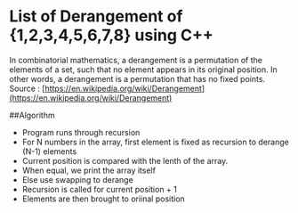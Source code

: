 # List of Derangement of {1,2,3,4,5,6,7,8} using C++

In combinatorial mathematics, a derangement is a permutation of the elements of a set, such that no element appears in its original position. In other words, a derangement is a permutation that has no fixed points.
Source : [https://en.wikipedia.org/wiki/Derangement](https://en.wikipedia.org/wiki/Derangement)

##Algorithm

* Program runs through recursion
* For N numbers in the array, first element is fixed as recursion to derange (N-1) elements
* Current position is compared with the lenth of the array.
* When equal, we print the array itself
* Else use swapping to derange
* Recursion is called for current position + 1
* Elements are then brought to oriinal position
